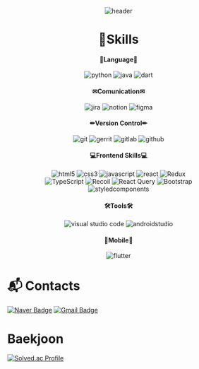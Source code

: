 <div align=center>

![header](https://capsule-render.vercel.app/api?type=waving&color=0:008000,100:81c147&height=200&section=header&text=Jeong%20SooWan%20😁&fontSize=55)


# 💪Skills
  
#### 📖Language📖
<img src="https://img.shields.io/badge/python-3670A0?style=for-the-badge&logo=python&logoColor=white" alt="python" />
<img src="https://img.shields.io/badge/Java-ED8B00?style=for-the-badge&logo=openjdk&logoColor=white" alt="java" />
<img src="https://img.shields.io/badge/Dart-0175C2?style=for-the-badge&logo=Dart&logoColor=white" alt="dart" />
<br />




#### ✉Comunication✉
<img src="https://img.shields.io/badge/Jira-0052CC?style=for-the-badge&logo=Jira&logoColor=white" alt="jira" />
<img src="https://img.shields.io/badge/Notion-000000?style=for-the-badge&logo=Notion&logoColor=white" alt="notion" />
<img src="https://img.shields.io/badge/Figma-F24E1E?style=for-the-badge&logo=Figma&logoColor=white" alt="figma" />




#### ✏Version Control✏
<img src="https://img.shields.io/badge/Git-F05032?style=for-the-badge&logo=Git&logoColor=white" alt="git" />
<img src="https://img.shields.io/badge/Gerrit-EEEEEE?style=for-the-badge&logo=Gerrit&logoColor=white" alt="gerrit" />
<img src="https://img.shields.io/badge/Gitlab-FC6D26?style=for-the-badge&logo=Gitlab&logoColor=white" alt="gitlab" />
<img src="https://img.shields.io/badge/Github-181717?style=for-the-badge&logo=Github&logoColor=white" alt="github" />




#### 💻Frontend Skills💻
<img src="https://img.shields.io/badge/HTML5-E34F26?style=for-the-badge&logo=HTML5&logoColor=white" alt="html5" />
<img src="https://img.shields.io/badge/CSS3-1572B6?style=for-the-badge&logo=CSS3&logoColor=white" alt="css3" />
<img src="https://img.shields.io/badge/JavaScript-F7DF1E?style=for-the-badge&logo=JavaScript&logoColor=white" alt="javascript" />
<img src="https://img.shields.io/badge/React-61DAFB?style=for-the-badge&logo=React&logoColor=white" alt="react" />
<img src="https://img.shields.io/badge/Redux-764ABC?style=for-the-badge&logo=Redux&logoColor=white" alt="Redux" /> <br />
<img src="https://img.shields.io/badge/TypeScript-3178C6?style=for-the-badge&logo=TypeScript&logoColor=white" alt="TypeScript" />
<img src="https://img.shields.io/badge/Recoil-3578E5?style=for-the-badge&logo=Recoil&logoColor=white" alt="Recoil" />
<img src="https://img.shields.io/badge/React Query-FF4154?style=for-the-badge&logo=React Query&logoColor=white" alt="React Query" />
<img src="https://img.shields.io/badge/Bootstrap-7952B3?style=for-the-badge&logo=Bootstrap&logoColor=white" alt="Bootstrap" /> <br />
<img src="https://img.shields.io/badge/styledcomponents-DB7093?style=for-the-badge&logo=styledcomponents&logoColor=white" alt="styledcomponents" />




#### 🛠Tools🛠
<img src="https://img.shields.io/badge/visual studio code-007ACC?style=for-the-badge&logo=visual studio code&logoColor=white" alt="visual studio code" />
<img src="https://img.shields.io/badge/androidstudio-3DDC84?style=for-the-badge&logo=androidstudio&logoColor=white" alt="androidstudio" />




#### 📱Mobile📱
<img src="https://img.shields.io/badge/flutter-02569B?style=for-the-badge&logo=flutter&logoColor=white" alt="flutter" />

</div>

# :mailbox_with_mail: Contacts
[![Naver Badge](https://img.shields.io/badge/Naver-03C75A?style=flat-square&logo=Naver&logoColor=white&link=mailto:krkdhs6240@naver.com)](mailto:krkdhs6240@naver.com)
[![Gmail Badge](https://img.shields.io/badge/Gmail-d14836?style=flat-square&logo=Gmail&logoColor=white&link=mailto:krkdhs3333@gmail.com)](mailto:krkdhs3333@gmail.com) 



# Baekjoon
[![Solved.ac Profile](http://mazassumnida.wtf/api/v2/generate_badge?boj=krkdhs6240)](https://solved.ac/krkdhs6240/)<br>  

